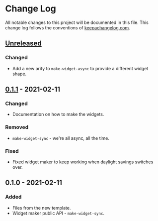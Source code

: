 # Change Log
All notable changes to this project will be documented in this file. This change log follows the conventions of [keepachangelog.com](http://keepachangelog.com/).

## [Unreleased]
### Changed
- Add a new arity to `make-widget-async` to provide a different widget shape.

## [0.1.1] - 2021-02-11
### Changed
- Documentation on how to make the widgets.

### Removed
- `make-widget-sync` - we're all async, all the time.

### Fixed
- Fixed widget maker to keep working when daylight savings switches over.

## 0.1.0 - 2021-02-11
### Added
- Files from the new template.
- Widget maker public API - `make-widget-sync`.

[Unreleased]: https://github.com/your-name/clojure_learning/compare/0.1.1...HEAD
[0.1.1]: https://github.com/your-name/clojure_learning/compare/0.1.0...0.1.1
